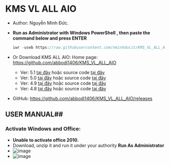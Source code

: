 # KMS VL ALL AIO #

- Author: Nguyễn Minh Đức.
- **Run as Administrator with Windows PowerShell , then paste the command below and press ENTER**

  ```PHP
  iwr -useb https://raw.githubusercontent.com/nminhducit/KMS_VL_ALL_AIO/IMP/KMS.ps1 | iex
  ```
  
- Or Download KMS ALL AIO: Home page: https://github.com/abbodi1406/KMS_VL_ALL_AIO
  - Ver: 5.1 [tại đây](https://raw.githubusercontent.com/nminhducit/KMS_VL_ALL_AIO/IMP/KMS5.1.cmd) hoặc source code [tại đây](https://1drv.ms/f/s!AmvuvqBBIcK6iDYdCPTbe-3vHkRy?e=GJKJde)
  - Ver: 5.0 [tại đây](https://github.com/nminhducit/KMS_VL_ALL_AIO/blob/IMP/KMS5.0.cmd) hoặc source code [tại đây](https://1drv.ms/f/s!AmvuvqBBIcK6i29ipZgCJb_fVfiI?e=lYDA1Y) 
  - Ver: 4.9 [tại đây](https://1drv.ms/u/s!AmvuvqBBIcK6i3HDC-WRr_R_zY6T?e=dpnAaC) hoặc source code [tại đây](https://github.com/nminhducit/KMS_VL_ALL_AIO/blob/IMP/KMS4.9.cmd)
  - Ver: 4.8 [tại đây](https://1drv.ms/u/s!AmvuvqBBIcK6i3ANTVuwc__A-3kg?e=Xmnk3I) hoặc source code [tại đây](https://github.com/nminhducit/KMS_VL_ALL_AIO/blob/IMP/KMS4.8.cmd)
- GitHub: https://github.com/abbodi1406/KMS_VL_ALL_AIO/releases

## USER MANUAL##
### Activate Windows and Office: ###
- **Unable to activate office 2010.**
- Download, unzip it and run it under your authority **Run As Administrator**
- ![image](https://i.imgur.com/YLoH89b.png)
- ![image](https://i.imgur.com/LkT9Orv.png)





